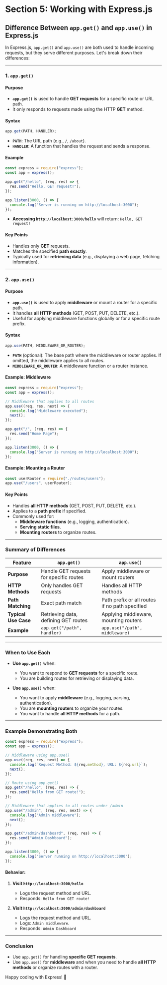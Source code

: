 # Section 5: Working with Express.js

## **Difference Between `app.get()` and `app.use()` in Express.js**

In Express.js, `app.get()` and `app.use()` are both used to handle incoming requests, but they serve different purposes. Let's break down their differences:

---

### **1. `app.get()`**

#### **Purpose**

- **`app.get()`** is used to handle **GET requests** for a specific route or URL path.
- It only responds to requests made using the HTTP **GET** method.

#### **Syntax**

```javascript
app.get(PATH, HANDLER);
```

- **`PATH`**: The URL path (e.g., `/`, `/about`).
- **`HANDLER`**: A function that handles the request and sends a response.

#### **Example**

```javascript
const express = require("express");
const app = express();

app.get("/hello", (req, res) => {
  res.send("Hello, GET request!");
});

app.listen(3000, () => {
  console.log("Server is running on http://localhost:3000");
});
```

- **Accessing `http://localhost:3000/hello`** will return: `Hello, GET request!`

#### **Key Points**

- Handles only **GET** requests.
- Matches the specified **path exactly**.
- Typically used for **retrieving data** (e.g., displaying a web page, fetching information).

---

### **2. `app.use()`**

#### **Purpose**

- **`app.use()`** is used to apply **middleware** or mount a router for a specific path.
- It handles **all HTTP methods** (GET, POST, PUT, DELETE, etc.).
- Useful for applying middleware functions globally or for a specific route prefix.

#### **Syntax**

```javascript
app.use(PATH, MIDDLEWARE_OR_ROUTER);
```

- **`PATH`** (optional): The base path where the middleware or router applies. If omitted, the middleware applies to all routes.
- **`MIDDLEWARE_OR_ROUTER`**: A middleware function or a router instance.

#### **Example: Middleware**

```javascript
const express = require("express");
const app = express();

// Middleware that applies to all routes
app.use((req, res, next) => {
  console.log("Middleware executed");
  next();
});

app.get("/", (req, res) => {
  res.send("Home Page");
});

app.listen(3000, () => {
  console.log("Server is running on http://localhost:3000");
});
```

#### **Example: Mounting a Router**

```javascript
const userRouter = require("./routes/users");
app.use("/users", userRouter);
```

#### **Key Points**

- Handles **all HTTP methods** (GET, POST, PUT, DELETE, etc.).
- Applies to a **path prefix** if specified.
- Commonly used for:
  - **Middleware functions** (e.g., logging, authentication).
  - **Serving static files**.
  - **Mounting routers** to organize routes.

---

### **Summary of Differences**

| **Feature**          | **`app.get()`**                         | **`app.use()`**                                |
| -------------------- | --------------------------------------- | ---------------------------------------------- |
| **Purpose**          | Handle GET requests for specific routes | Apply middleware or mount routers              |
| **HTTP Methods**     | Only handles GET requests               | Handles all HTTP methods                       |
| **Path Matching**    | Exact path match                        | Path prefix or all routes if no path specified |
| **Typical Use Case** | Retrieving data, defining GET routes    | Applying middleware, mounting routers          |
| **Example**          | `app.get("/path", handler)`             | `app.use("/path", middleware)`                 |

---

### **When to Use Each**

- **Use `app.get()`** when:

  - You want to respond to **GET requests** for a specific route.
  - You are building routes for retrieving or displaying data.

- **Use `app.use()`** when:
  - You want to apply **middleware** (e.g., logging, parsing, authentication).
  - You are **mounting routers** to organize your routes.
  - You want to handle **all HTTP methods** for a path.

---

### **Example Demonstrating Both**

```javascript
const express = require("express");
const app = express();

// Middleware using app.use()
app.use((req, res, next) => {
  console.log(`Request Method: ${req.method}, URL: ${req.url}`);
  next();
});

// Route using app.get()
app.get("/hello", (req, res) => {
  res.send("Hello from GET route!");
});

// Middleware that applies to all routes under /admin
app.use("/admin", (req, res, next) => {
  console.log("Admin middleware");
  next();
});

app.get("/admin/dashboard", (req, res) => {
  res.send("Admin Dashboard");
});

app.listen(3000, () => {
  console.log("Server running on http://localhost:3000");
});
```

#### **Behavior:**

1. **Visit `http://localhost:3000/hello`**

   - Logs the request method and URL.
   - Responds: `Hello from GET route!`

2. **Visit `http://localhost:3000/admin/dashboard`**
   - Logs the request method and URL.
   - Logs: `Admin middleware`.
   - Responds: `Admin Dashboard`

---

### **Conclusion**

- Use `app.get()` for handling **specific GET requests**.
- Use `app.use()` for **middleware** and when you need to handle **all HTTP methods** or organize routes with a router.

Happy coding with Express! 🚀
